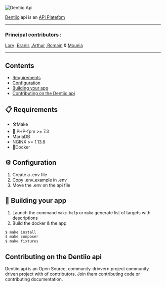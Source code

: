 ![Dentiio Api](https://www.dentiio.com/img/logoblue.png)

[Dentiio](https://www.dentiio.com/) api is an [API Platefom](https://github.com/api-platform/api-platform)


----------------

### Principal contributors :  
[Lory][L] 
,[Branis][B] 
,[Arthur][A] 
,[Romain][R] 
& [Mounia][M]

[L]:https://github.com/loryleticee
[B]:https://github.com/branisanz1
[R]:https://github.com/romainmaucot
[A]:https://github.com/adjikpo
[M]:https://github.com/lyafmounia

----------------

## Contents
-   [Requirements](#-requirements)
-   [Configuration](#-configuration)
-   [Building your app](#-building-your-app)
-   [Contributing on the Dentiio api](#-contributing-on-the-dentiio-api)

## 📋 Requirements
- 🛠Make
- :elephant: PHP-fpm >= 7.3 
- MariaDB 
- NGINX >= 1.13.6  
- 🐳Docker

## :gear: Configuration
1. Create a .env file 
2. Copy .env_example in .env
3. Move the .env on the api file


## 🎉 Building your app  
1. Launch the command  `make help` or `make` generate list of targets with descriptions
2. Build the docker & the app

``` bash
$ make install
$ make composer
$ make fixtures
```

## Contributing on the Dentiio api

Dentiio api is an Open Source, community-drivvern project community-driven project with of contributors. Join them contributing code or contributing documentation.
